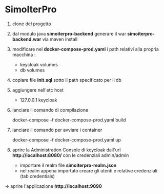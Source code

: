 # SimoIterPro

1. clone del progetto
	
2. dal modulo java **simoiterpro-backend** generare il war **simoiterpro-backend.war** via maven install
	
3. modificare nel **docker-compose-prod.yaml** i path relativi alla propria macchina :
	- keycloak		volumes
	- db			volumes
		
4. copiare file **init.sql** sotto il path specificato per il db
	
5. aggiungere nell'etc host 		
	- 127.0.0.1		keycloak
		
6. lanciare il comando di compilazione
	
	docker-compose -f docker-compose-prod.yaml build

		
7. lanciare il comando per avviare i container
	
	docker-compose -f docker-compose-prod.yaml up
		
8. aprire la Administration Console di keycloak dall'url **http://localhost:8080/**	 con le credenziali admin/admin		
	- importare il realm file **simoiterpro-realm.json**
	- nel realm appena importato creare gli utenti e relative credenziali (tab credentials)
	
-> aprire l'applicazione **http://localhost:9090**
	
		
